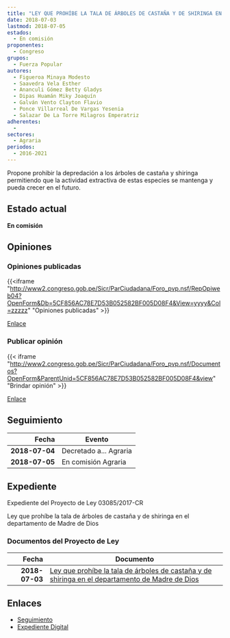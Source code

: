 ```yaml
---
title: "LEY QUE PROHÍBE LA TALA DE ÁRBOLES DE CASTAÑA Y DE SHIRINGA EN EL DEPARTAMENTO DE MADRE DE DIOS"
date: 2018-07-03
lastmod: 2018-07-05
estados: 
  - En comisión
proponentes: 
  - Congreso
grupos: 
  - Fuerza Popular
autores: 
  - Figueroa Minaya Modesto
  - Saavedra Vela Esther
  - Ananculi Gómez Betty Gladys
  - Dipas Huamán Miky Joaquín
  - Galván Vento Clayton Flavio
  - Ponce Villarreal De Vargas Yesenia
  - Salazar De La Torre Milagros Emperatriz
adherentes: 
  - 
sectores: 
  - Agraria
periodos: 
  - 2016-2021
---
```


Propone prohibir la depredación a los árboles de castaña y shiringa permitiendo que la actividad extractiva de estas especies se mantenga y pueda crecer en el futuro.


## Estado actual

**En comisión**

## Opiniones

### Opiniones publicadas

{{<iframe "http://www2.congreso.gob.pe/Sicr/ParCiudadana/Foro_pvp.nsf/RepOpiweb04?OpenForm&Db=5CF856AC78E7D53B052582BF005D08F4&View=yyyy&Col=zzzzz" "Opiniones publicadas" >}}

[Enlace](http://www2.congreso.gob.pe/Sicr/ParCiudadana/Foro_pvp.nsf/RepOpiweb04?OpenForm&Db=5CF856AC78E7D53B052582BF005D08F4&View=yyyy&Col=zzzzz)
### Publicar opinión

{{< iframe "http://www2.congreso.gob.pe/Sicr/ParCiudadana/Foro_pvp.nsf/Documentos?OpenForm&ParentUnid=5CF856AC78E7D53B052582BF005D08F4&view" "Brindar opinión" >}}

[Enlace](http://www2.congreso.gob.pe/Sicr/ParCiudadana/Foro_pvp.nsf/Documentos?OpenForm&ParentUnid=5CF856AC78E7D53B052582BF005D08F4&view)

## Seguimiento

| Fecha | Evento |
|------:|--------|
| **2018-07-04** | Decretado a... Agraria|
| **2018-07-05** | En comisión Agraria|


## Expediente

Expediente del Proyecto de Ley 03085/2017-CR

Ley que prohíbe la tala de árboles de castaña y de shiringa en el departamento de Madre de Dios


### Documentos del Proyecto de Ley

| Fecha | Documento |
|------:|--------|
| **2018-07-03** | [Ley que prohíbe la tala de árboles de castaña y de shiringa en el departamento de Madre de Dios](http://www.leyes.congreso.gob.pe/Documentos/2016_2021/Proyectos_de_Ley_y_de_Resoluciones_Legislativas/PL0308520180703..pdf) |

## Enlaces 

- [Seguimiento](http://www2.congreso.gob.pe/Sicr/TraDocEstProc/CLProLey2016.nsf/f7fff46988ca05b1052578e100829cc7/38245243a2f3ae7c052582bf0059028a?OpenDocument)
- [Expediente Digital](http://www2.congreso.gob.pe/Sicr/TraDocEstProc/CLProLey2016.nsf/f7fff46988ca05b1052578e100829cc7/38245243a2f3ae7c052582bf0059028a?OpenDocument&Click=05257FB7005EB655.eb71d0cf91d8294e05256cdf006b5706/$Body/0.1C6C)
